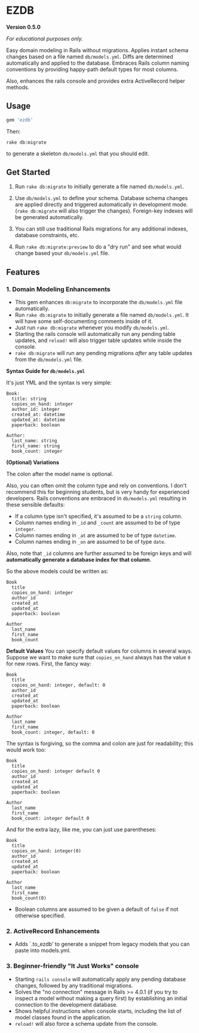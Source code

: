 # EZDB

**Version 0.5.0**

*For educational purposes only.*

Easy domain modeling in Rails without migrations.  Applies instant schema changes based on a file named `db/models.yml`.  Diffs are determined automatically and applied to the database.  Embraces Rails column naming conventions by providing happy-path default types for most columns.

Also, enhances the rails console and provides extra ActiveRecord helper methods.


## Usage

```ruby
gem 'ezdb'
```

Then:

```
rake db:migrate
```

to generate a skeleton `db/models.yml` that you should edit.


## Get Started

1. Run `rake db:migrate` to initially generate a file named `db/models.yml`.

2. Use `db/models.yml` to define your schema. Database schema changes are applied directly and triggered automatically in development mode.  (`rake db:migrate` will also trigger the changes).  Foreign-key indexes will be generated automatically.

3. You can still use traditional Rails migrations for any additional indexes, database constraints, etc.

4. Run `rake db:migrate:preview` to do a "dry run" and see what would change based your `db/models.yml` file.

## Features


### 1. Domain Modeling Enhancements

* This gem enhances `db:migrate` to incorporate the `db/models.yml` file automatically.
* Run `rake db:migrate` to initially generate a file named `db/models.yml`.  It will have some self-documenting comments inside of it.
* Just run `rake db:migrate` whenever you modify `db/models.yml`.
* Starting the rails console will automatically run any pending table updates, and `reload!` will also trigger table updates while inside the console.
* `rake db:migrate` will run any pending migrations *after* any table updates from the `db/models.yml` file.


**Syntax Guide for `db/models.yml`**

It's just YML and the syntax is very simple:

```
Book:
  title: string
  copies_on_hand: integer
  author_id: integer
  created_at: datetime
  updated_at: datetime
  paperback: boolean

Author:
  last_name: string
  first_name: string
  book_count: integer
```

**(Optional) Variations**

The colon after the model name is optional.

Also, you can often omit the column type and rely on conventions.  I don't recommend this for beginning students, but is very handy for experienced developers.  Rails conventions are embraced in `db/models.yml` resulting in these sensible defaults:

* If a column type isn't specified, it's assumed to be a `string` column.
* Column names ending in `_id` and `_count` are assumed to be of type `integer`.
* Column names ending in `_at` are assumed to be of type `datetime`.
* Column names ending in `_on` are assumed to be of type `date`.

Also, note that `_id` columns are further assumed to be foreign keys and will **automatically generate a database index for that column**.

So the above models could be written as:

```
Book
  title
  copies_on_hand: integer
  author_id
  created_at
  updated_at
  paperback: boolean

Author
  last_name
  first_name
  book_count
```

**Default Values**
You can specify default values for columns in several ways.  Suppose we want to make sure that `copies_on_hand` always has the value `0` for new rows.  First, the fancy way:

```
Book
  title
  copies_on_hand: integer, default: 0
  author_id
  created_at
  updated_at
  paperback: boolean

Author
  last_name
  first_name
  book_count: integer, default: 0
```

The syntax is forgiving, so the comma and colon are just for readability; this would work too:

```
Book
  title
  copies_on_hand: integer default 0
  author_id
  created_at
  updated_at
  paperback: boolean

Author
  last_name
  first_name
  book_count: integer default 0
```

And for the extra lazy, like me, you can just use parentheses:

```
Book
  title
  copies_on_hand: integer(0)
  author_id
  created_at
  updated_at
  paperback: boolean

Author
  last_name
  first_name
  book_count(0)
```

* Boolean columns are assumed to be given a default of `false` if not otherwise specified.


### 2. ActiveRecord Enhancements

* Adds `.to_ezdb' to generate a snippet from legacy models that you can paste into models.yml.


### 3. Beginner-friendly "It Just Works" console

* Starting `rails console` will automatically apply any pending database changes, followed by any traditional migrations.
* Solves the "no connection" message in Rails >= 4.0.1 (if you try to inspect a model without making a query first) by establishing an initial connection to the development database.
* Shows helpful instructions when console starts, including the list of model classes found in the application.
* `reload!` will also force a schema update from the console.

